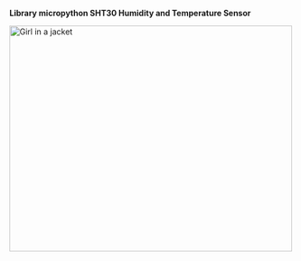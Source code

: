 <b>Library micropython SHT30 Humidity and Temperature Sensor</b>

<img src="https://img.joomcdn.net/3a1cd15c26ae7bc1ed54a1d72cf8c305cc3bdae7_original.jpeg" alt="Girl in a jacket" width="500" height="400">



